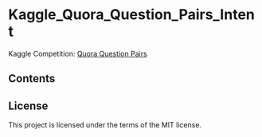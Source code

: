 # Kaggle_Quora_Question_Pairs_Intent
Kaggle Competition: [Quora Question Pairs](https://www.kaggle.com/c/quora-question-pairs)

## Contents

## License
This project is licensed under the terms of the MIT license.
